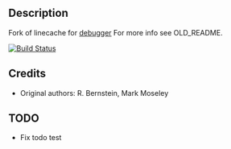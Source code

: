 ## Description
Fork of linecache for [debugger](http://github.com/cldwalker/debugger)
For more info see OLD\_README.

[![Build Status](https://secure.travis-ci.org/cldwalker/debugger-linecache.png?branch=master)](http://travis-ci.org/cldwalker/debugger-linecache)

## Credits

* Original authors: R. Bernstein, Mark Moseley

## TODO
* Fix todo test
